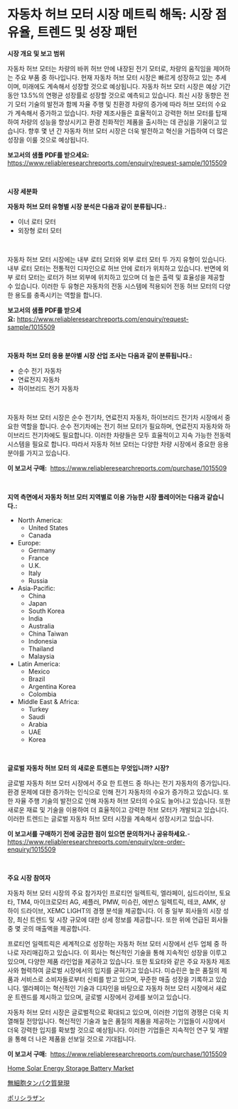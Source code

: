 <p><h1>자동차 허브 모터 시장 메트릭 해독: 시장 점유율, 트렌드 및 성장 패턴</h1></p><p><strong>시장 개요 및 보고 범위</strong></p>
<p><p>자동차 허브 모터는 차량의 바퀴 허브 안에 내장된 전기 모터로, 차량의 움직임을 제어하는 주요 부품 중 하나입니다. 현재 자동차 허브 모터 시장은 빠르게 성장하고 있는 추세이며, 미래에도 계속해서 성장할 것으로 예상됩니다. 자동차 허브 모터 시장은 예상 기간 동안 13.5%의 연평균 성장률로 성장할 것으로 예측되고 있습니다. 최신 시장 동향은 전기 모터 기술의 발전과 함께 자율 주행 및 친환경 차량의 증가에 따라 허브 모터의 수요가 계속해서 증가하고 있습니다. 차량 제조사들은 효율적이고 강력한 허브 모터를 탑재하여 차량의 성능을 향상시키고 환경 친화적인 제품을 출시하는 데 관심을 기울이고 있습니다. 향후 몇 년 간 자동차 허브 모터 시장은 더욱 발전하고 혁신을 거듭하여 더 많은 성장을 이룰 것으로 예상됩니다.</p></p>
<p><strong>보고서의 샘플 PDF를 받으세요:</strong> <a href="https://www.reliableresearchreports.com/enquiry/request-sample/1015509">https://www.reliableresearchreports.com/enquiry/request-sample/1015509</a></p>
<p>&nbsp;</p>
<p><strong>시장 세분화</strong></p>
<p><strong>자동차 허브 모터 유형별 시장 분석은 다음과 같이 분류됩니다.:</strong></p>
<p><ul><li>이너 로터 모터</li><li>외장형 로터 모터</li></ul></p>
<p>&nbsp;</p>
<p><p>자동차 허브 모터 시장에는 내부 로터 모터와 외부 로터 모터 두 가지 유형이 있습니다. 내부 로터 모터는 전통적인 디자인으로 허브 안에 로터가 위치하고 있습니다. 반면에 외부 로터 모터는 로터가 허브 외부에 위치하고 있으며 더 높은 출력 및 효율성을 제공할 수 있습니다. 이러한 두 유형은 자동차의 전동 시스템에 적용되어 전동 허브 모터의 다양한 용도를 충족시키는 역할을 합니다.</p></p>
<p><strong>보고서의 샘플 PDF를 받으세요:</strong>&nbsp;<a href="https://www.reliableresearchreports.com/enquiry/request-sample/1015509">https://www.reliableresearchreports.com/enquiry/request-sample/1015509</a></p>
<p>&nbsp;</p>
<p><strong> 자동차 허브 모터 응용 분야별 시장 산업 조사는 다음과 같이 분류됩니다.:</strong></p>
<p><ul><li>순수 전기 자동차</li><li>연료전지 자동차</li><li>하이브리드 전기 자동차</li></ul></p>
<p>&nbsp;</p>
<p><p>자동차 허브 모터 시장은 순수 전기차, 연료전지 자동차, 하이브리드 전기차 시장에서 중요한 역할을 합니다. 순수 전기차에는 전기 허브 모터가 필요하며, 연료전지 자동차와 하이브리드 전기차에도 필요합니다. 이러한 차량들은 모두 효율적이고 지속 가능한 전동력 시스템을 필요로 합니다. 따라서 자동차 허브 모터는 다양한 차량 시장에서 중요한 응용 분야를 가지고 있습니다.</p></p>
<p><strong>이 보고서 구매:</strong>&nbsp; <a href="https://www.reliableresearchreports.com/purchase/1015509">https://www.reliableresearchreports.com/purchase/1015509</a></p>
<p>&nbsp;</p>
<p><strong>지역 측면에서 자동차 허브 모터 지역별로 이용 가능한 시장 플레이어는 다음과 같습니다.:</strong></p>
<p><ul>
    <li>
        North America:
        <ul>
            <li>United States</li>
            <li>Canada</li>
        </ul>
    </li>
    <li>
        Europe:
        <ul>
            <li>Germany</li>
            <li>France</li>
            <li>U.K.</li>
            <li>Italy</li>
            <li>Russia</li>
        </ul>
    </li>
    <li>
        Asia-Pacific:
        <ul>
            <li>China</li>
            <li>Japan</li>
            <li>South Korea</li>
            <li>India</li>
            <li>Australia</li>
            <li>China Taiwan</li>
            <li>Indonesia</li>
            <li>Thailand</li>
            <li>Malaysia</li>
        </ul>
    </li>
    <li>
        Latin America:
        <ul>
            <li>Mexico</li>
            <li>Brazil</li>
            <li>Argentina Korea</li>
            <li>Colombia</li>
        </ul>
    </li>
    <li>
        Middle East & Africa:
        <ul>
            <li>Turkey</li>
            <li>Saudi</li>
            <li>Arabia</li>
            <li>UAE</li>
            <li>Korea</li>
        </ul>
    </li>
    </ul></p>
<p>&nbsp;</p>
<p><strong>글로벌 자동차 허브 모터 의 새로운 트렌드는 무엇입니까? 시장?</strong></p>
<p><p>글로벌 자동차 허브 모터 시장에서 주요 한 트렌드 중 하나는 전기 자동차의 증가입니다. 환경 문제에 대한 증가하는 인식으로 인해 전기 자동차의 수요가 증가하고 있습니다. 또한 자율 주행 기술의 발전으로 인해 자동차 허브 모터의 수요도 늘어나고 있습니다. 또한 새로운 재료 및 기술을 이용하여 더 효율적이고 강력한 허브 모터가 개발되고 있습니다. 이러한 트렌드는 글로벌 자동차 허브 모터 시장을 계속해서 성장시키고 있습니다.</p></p>
<p><strong>이 보고서를 구매하기 전에 궁금한 점이 있으면 문의하거나 공유하세요.</strong>- <a href="https://www.reliableresearchreports.com/enquiry/pre-order-enquiry/1015509">https://www.reliableresearchreports.com/enquiry/pre-order-enquiry/1015509</a></p>
<p>&nbsp;</p>
<p><strong>주요 시장 참여자</strong></p>
<p><p>자동차 허브 모터 시장의 주요 참가자인 프로티언 일렉트릭, 엘라페이, 심드라이브, 토요타, TM4, 마이크로모터 AG, 셰플러, PMW, 미슈린, 에반스 일렉트릭, 테코, AMK, 상하이 드라이브, XEMC LIGHT의 경쟁 분석을 제공합니다. 이 중 일부 회사들의 시장 성장, 최신 트렌드 및 시장 규모에 대한 상세 정보를 제공합니다. 또한 위에 언급된 회사들 중 몇 곳의 매출액을 제공합니다.</p><p>프로티언 일렉트릭은 세계적으로 성장하는 자동차 허브 모터 시장에서 선두 업체 중 하나로 자리매김하고 있습니다. 이 회사는 혁신적인 기술을 통해 지속적인 성장을 이루고 있으며, 다양한 제품 라인업을 제공하고 있습니다. 또한 토요타와 같은 주요 자동차 제조사와 협력하여 글로벌 시장에서의 입지를 굳혀가고 있습니다. 미슈린은 높은 품질의 제품과 서비스로 소비자들로부터 신뢰를 받고 있으며, 꾸준한 매출 성장을 기록하고 있습니다. 엘라페이는 혁신적인 기술과 디자인을 바탕으로 자동차 허브 모터 시장에서 새로운 트렌드를 제시하고 있으며, 글로벌 시장에서 강세를 보이고 있습니다.</p><p>자동차 허브 모터 시장은 글로벌적으로 확대되고 있으며, 이러한 기업의 경쟁은 더욱 치열해질 전망입니다. 혁신적인 기술과 높은 품질의 제품을 제공하는 기업들이 시장에서 더욱 강력한 입지를 확보할 것으로 예상됩니다. 이러한 기업들은 지속적인 연구 및 개발을 통해 더 나은 제품을 선보일 것으로 기대됩니다.</p></p>
<p><strong>이 보고서 구매:</strong>&nbsp;&nbsp;<a href="https://www.reliableresearchreports.com/purchase/1015509">https://www.reliableresearchreports.com/purchase/1015509</a></p>
<p><p><a href="https://github.com/mancsybtousav/Market-Research-Report-List-1/blob/main/home-solar-energy-storage-battery-market.md">Home Solar Energy Storage Battery Market</a></p><p><a href="https://github.com/marbadji/Market-Research-Report-List-1/blob/main/591484117088.md">無細胞タンパク質発現</a></p><p><a href="https://github.com/KaydenJohns1964/Market-Research-Report-List-1/blob/main/225442517089.md">ポリシラザン</a></p></p>
